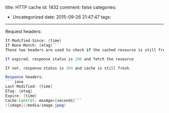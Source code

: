 title: HTTP cache
id: 1432
comment: false
categories:
  - Uncategorized
date: 2015-09-26 21:47:47
tags:
---

Request headers:
``` java
If-Modified-Since: {time}      
If-None-Match: {etag}```
These two headers are used to check if the cached resource is still fresh.

If expired, response status is 200 and fetch the resource

If not, response status is 304 and cache is still fresh.

Response headers:
``` java
Last-Modified: {time}
ETag: {etag}
Expire: {time}
Cache-Control: maxAge={seconds}```
![image](/media/image.jpeg)

